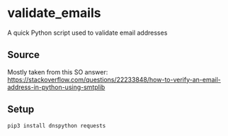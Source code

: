 # validate_emails

A quick Python script used to validate email addresses

## Source
Mostly taken from this SO answer: https://stackoverflow.com/questions/22233848/how-to-verify-an-email-address-in-python-using-smtplib

## Setup

```
pip3 install dnspython requests
```

